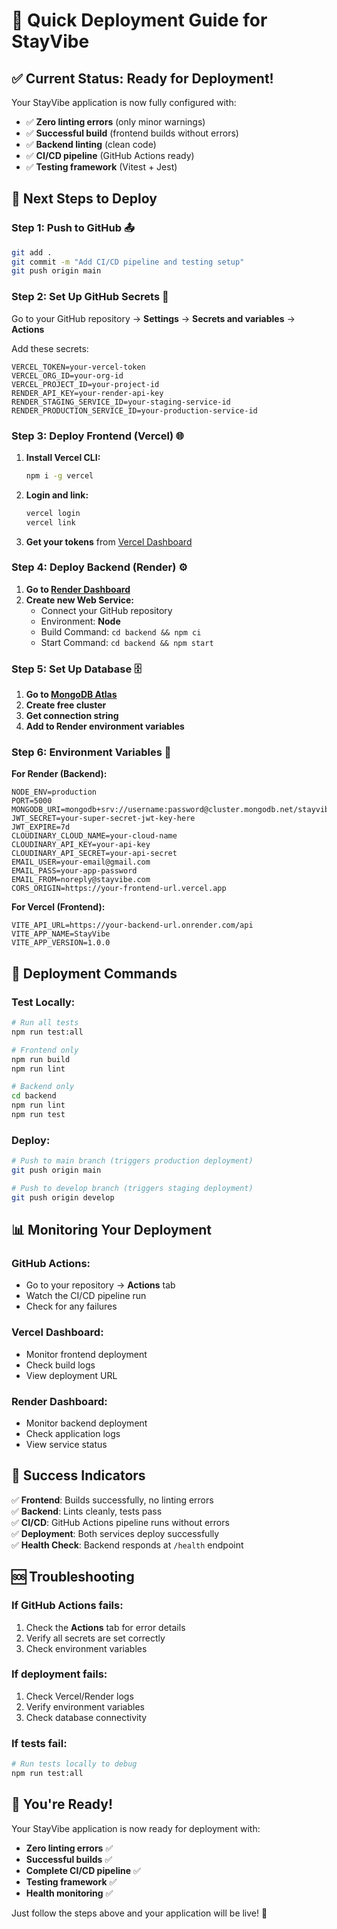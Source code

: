 # 🚀 Quick Deployment Guide for StayVibe

## ✅ **Current Status: Ready for Deployment!**

Your StayVibe application is now fully configured with:
- ✅ **Zero linting errors** (only minor warnings)
- ✅ **Successful build** (frontend builds without errors)
- ✅ **Backend linting** (clean code)
- ✅ **CI/CD pipeline** (GitHub Actions ready)
- ✅ **Testing framework** (Vitest + Jest)

## 🎯 **Next Steps to Deploy**

### **Step 1: Push to GitHub** 📤
```bash
git add .
git commit -m "Add CI/CD pipeline and testing setup"
git push origin main
```

### **Step 2: Set Up GitHub Secrets** 🔐
Go to your GitHub repository → **Settings** → **Secrets and variables** → **Actions**

Add these secrets:
```
VERCEL_TOKEN=your-vercel-token
VERCEL_ORG_ID=your-org-id
VERCEL_PROJECT_ID=your-project-id
RENDER_API_KEY=your-render-api-key
RENDER_STAGING_SERVICE_ID=your-staging-service-id
RENDER_PRODUCTION_SERVICE_ID=your-production-service-id
```

### **Step 3: Deploy Frontend (Vercel)** 🌐
1. **Install Vercel CLI:**
   ```bash
   npm i -g vercel
   ```

2. **Login and link:**
   ```bash
   vercel login
   vercel link
   ```

3. **Get your tokens** from [Vercel Dashboard](https://vercel.com/dashboard)

### **Step 4: Deploy Backend (Render)** ⚙️
1. **Go to [Render Dashboard](https://dashboard.render.com)**
2. **Create new Web Service:**
   - Connect your GitHub repository
   - Environment: **Node**
   - Build Command: `cd backend && npm ci`
   - Start Command: `cd backend && npm start`

### **Step 5: Set Up Database** 🗄️
1. **Go to [MongoDB Atlas](https://www.mongodb.com/atlas)**
2. **Create free cluster**
3. **Get connection string**
4. **Add to Render environment variables**

### **Step 6: Environment Variables** 🔧

**For Render (Backend):**
```
NODE_ENV=production
PORT=5000
MONGODB_URI=mongodb+srv://username:password@cluster.mongodb.net/stayvibe
JWT_SECRET=your-super-secret-jwt-key-here
JWT_EXPIRE=7d
CLOUDINARY_CLOUD_NAME=your-cloud-name
CLOUDINARY_API_KEY=your-api-key
CLOUDINARY_API_SECRET=your-api-secret
EMAIL_USER=your-email@gmail.com
EMAIL_PASS=your-app-password
EMAIL_FROM=noreply@stayvibe.com
CORS_ORIGIN=https://your-frontend-url.vercel.app
```

**For Vercel (Frontend):**
```
VITE_API_URL=https://your-backend-url.onrender.com/api
VITE_APP_NAME=StayVibe
VITE_APP_VERSION=1.0.0
```

## 🚀 **Deployment Commands**

### **Test Locally:**
```bash
# Run all tests
npm run test:all

# Frontend only
npm run build
npm run lint

# Backend only
cd backend
npm run lint
npm run test
```

### **Deploy:**
```bash
# Push to main branch (triggers production deployment)
git push origin main

# Push to develop branch (triggers staging deployment)
git push origin develop
```

## 📊 **Monitoring Your Deployment**

### **GitHub Actions:**
- Go to your repository → **Actions** tab
- Watch the CI/CD pipeline run
- Check for any failures

### **Vercel Dashboard:**
- Monitor frontend deployment
- Check build logs
- View deployment URL

### **Render Dashboard:**
- Monitor backend deployment
- Check application logs
- View service status

## 🎉 **Success Indicators**

✅ **Frontend**: Builds successfully, no linting errors  
✅ **Backend**: Lints cleanly, tests pass  
✅ **CI/CD**: GitHub Actions pipeline runs without errors  
✅ **Deployment**: Both services deploy successfully  
✅ **Health Check**: Backend responds at `/health` endpoint  

## 🆘 **Troubleshooting**

### **If GitHub Actions fails:**
1. Check the **Actions** tab for error details
2. Verify all secrets are set correctly
3. Check environment variables

### **If deployment fails:**
1. Check Vercel/Render logs
2. Verify environment variables
3. Check database connectivity

### **If tests fail:**
```bash
# Run tests locally to debug
npm run test:all
```

## 🎯 **You're Ready!**

Your StayVibe application is now ready for deployment with:
- **Zero linting errors** ✅
- **Successful builds** ✅  
- **Complete CI/CD pipeline** ✅
- **Testing framework** ✅
- **Health monitoring** ✅

Just follow the steps above and your application will be live! 🚀
